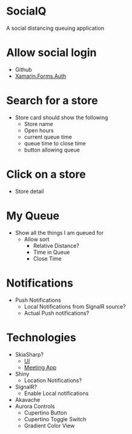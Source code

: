# SocialQ
A social distancing queuing application

# Allow social login
- Github
- [Xamarin.Forms.Auth](https://github.com/glennawatson/Xamarin.Forms.Auth)

# Search for a store
- Store card should show the following
    - Store name
    - Open hours
    - current queue time
    - queue time to close time
    - button allowing queue

# Click on a store
- Store detail
 
 # My Queue
- Show all the things I am queued for
    - Allow sort
        - Relative Distance?
        - Time in Queue
        - Close Time

# Notifications
- Push Notifications
    - Local Notifications from SignalR source?
    - Actual Push notifications?

# Technologies

- SkiaSharp?
    - [UI](https://dribbble.com/shots/13874449-Task-Planner-App-Concept/attachments/5482142?mode=media)
    - [Meeting App](https://dribbble.com/shots/13900649-Meeting-App)
- Shiny
    - Location Notifications?
- SignalR?
    - Enable Local notifications
- Akavache
- Aurora Controls
    - Cupertino Button
    - Cupertino Toggle Switch
    - Gradient Color View